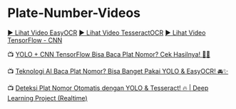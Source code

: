 # Plate-Number-Videos

[▶️ Lihat Video EasyOCR](https://bit.ly/3XGIjJu)
[▶️ Lihat Video TesseractOCR](https://bit.ly/40jnzJC)
[▶️ Lihat Video TensorFlow - CNN](https://bit.ly/40nxD4p)

📺 [YOLO + CNN TensorFlow Bisa Baca Plat Nomor? Cek Hasilnya! 🚗🔥](https://youtu.be/IND1sfGhjuk)

📺 [Teknologi AI Baca Plat Nomor? Bisa Banget Pakai YOLO & EasyOCR! 🚘✨](https://youtu.be/JGjm6mwvGc0)

📺 [Deteksi Plat Nomor Otomatis dengan YOLO & Tesseract! 🔥 | Deep Learning Project (Realtime)](https://youtu.be/oCeT_tbbUW4)
